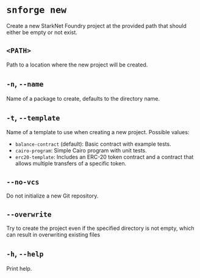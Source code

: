 # `snforge new`

Create a new StarkNet Foundry project at the provided path that should either be empty or not exist.

## `<PATH>`

Path to a location where the new project will be created.

## `-n`, `--name`

Name of a package to create, defaults to the directory name.

## `-t`, `--template`

Name of a template to use when creating a new project. Possible values:
- `balance-contract` (default): Basic contract with example tests.
- `cairo-program`: Simple Cairo program with unit tests.
- `erc20-template`: Includes an ERC-20 token contract and a contract that allows multiple transfers of a specific token.

## `--no-vcs`

Do not initialize a new Git repository.

## `--overwrite`

Try to create the project even if the specified directory is not empty, which can result in overwriting existing files

## `-h`, `--help`

Print help.

